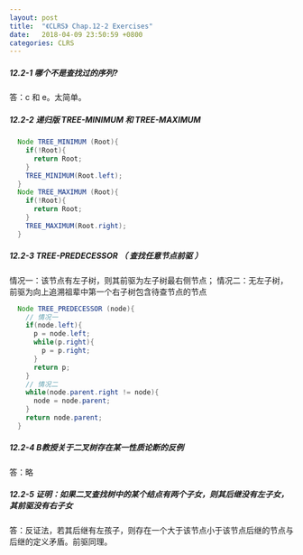 ```yaml
---
layout: post
title:  "《CLRS》 Chap.12-2 Exercises"
date:   2018-04-09 23:50:59 +0800
categories: CLRS
---
```

##### **12.2-1 哪个不是查找过的序列?**
答：c 和 e。太简单。

##### **12.2-2 递归版 TREE-MINIMUM 和 TREE-MAXIMUM**
```java
  Node TREE_MINIMUM (Root){
    if(!Root){
      return Root;
    }
    TREE_MINIMUM(Root.left);
  }
  Node TREE_MAXIMUM (Root){
    if(!Root){
      return Root;
    }
    TREE_MAXIMUM(Root.right);
  }
```
##### **12.2-3 TREE-PREDECESSOR （ 查找任意节点前驱 ）**
情况一：该节点有左子树，则其前驱为左子树最右侧节点；
情况二：无左子树，前驱为向上追溯祖辈中第一个右子树包含待查节点的节点
```java
  Node TREE_PREDECESSOR (node){
    // 情况一
    if(node.left){
      p = node.left;
      while(p.right){
        p = p.right;
      }
      return p;
    }
    // 情况二
    while(node.parent.right != node){
      node = node.parent;
    }
    return node.parent;
  }

```
##### **12.2-4 B教授关于二叉树存在某一性质论断的反例**
答：略

##### **12.2-5 证明：如果二叉查找树中的某个结点有两个子女，则其后继没有左子女，其前驱没有右子女**
答：反证法，若其后继有左孩子，则存在一个大于该节点小于该节点后继的节点与后继的定义矛盾。前驱同理。
